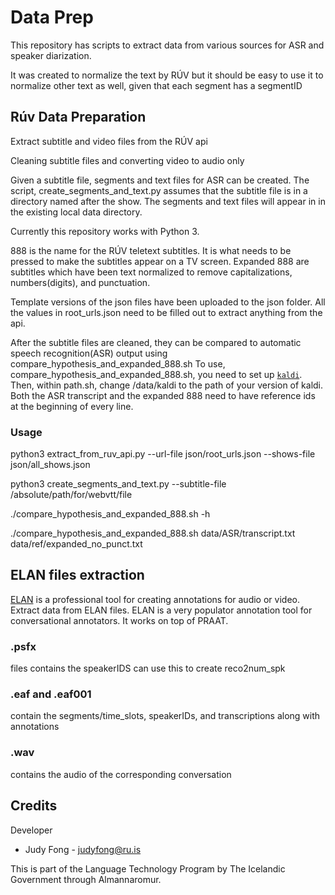 # Data Prep

This repository has scripts to extract data from various sources for ASR and speaker diarization.

It was created to normalize the text by RÚV but it should be easy to use it to normalize other text as well, given that each segment has a segmentID

## Rúv Data Preparation
Extract subtitle and video files from the RÚV api

Cleaning subtitle files and converting video to audio only

Given a subtitle file, segments and text files for ASR can be created. The script, create_segments_and_text.py assumes that the subtitle file is in a directory named after the show. The segments and text files will appear in in the existing local data directory.

Currently this repository works with Python 3.

888 is the name for the RÚV teletext subtitles. It is what needs to be pressed to make the subtitles appear on a TV screen. Expanded 888 are subtitles which have been text normalized to remove capitalizations, numbers(digits), and punctuation.

Template versions of the json files have been uploaded to the json folder. All the values in root_urls.json need to be filled out to extract anything from the api.

After the subtitle files are cleaned, they can be compared to automatic speech recognition(ASR) output using compare_hypothesis_and_expanded_888.sh
To use, compare_hypothesis_and_expanded_888.sh, you need to set up [`kaldi`](http://kaldi-asr.org/). Then, within path.sh, change /data/kaldi to the path of your version of kaldi.
Both the ASR transcript and the expanded 888 need to have reference ids at the beginning of every line.

### Usage

python3 extract_from_ruv_api.py --url-file json/root_urls.json --shows-file json/all_shows.json

python3 create_segments_and_text.py --subtitle-file /absolute/path/for/webvtt/file

./compare_hypothesis_and_expanded_888.sh -h

./compare_hypothesis_and_expanded_888.sh data/ASR/transcript.txt data/ref/expanded_no_punct.txt

## ELAN files extraction
[ELAN](https://tla.mpi.nl/tools/tla-tools/elan/) is a professional tool for creating annotations for audio or video.
Extract data from ELAN files.
ELAN is a very populator annotation tool for conversational annotators. It works on top of PRAAT.

### .psfx
files contains the speakerIDS
can use this to create reco2num_spk

### .eaf and .eaf001
contain the segments/time_slots, speakerIDs, and transcriptions along with annotations

### .wav
contains the audio of the corresponding conversation

## Credits
Developer

* Judy Fong - judyfong@ru.is

This is part of the Language Technology Program by The Icelandic Government through Almannaromur.
